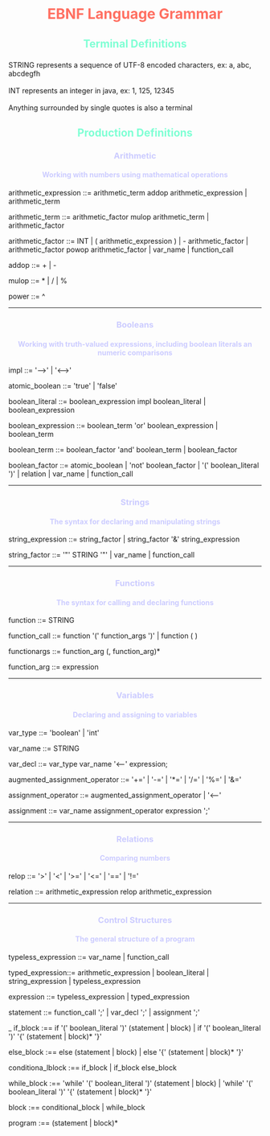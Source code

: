# <center> <p style="color:#FF6F61">EBNF Language Grammar


## <center> <p style="color:#7fffd4">Terminal Definitions
STRING represents a sequence of UTF-8 encoded characters, ex: a, abc, abcdegfh
<br><br>
INT represents an integer in java, ex: 1, 125, 12345
<br><br>
Anything surrounded by single quotes is also a terminal


## <center> <p style="color:#7fffd4">Production Definitions



### <center> <p style="color:#CCCCFF"> Arithmetic
#### <center> <p style="color:#CCCCFF">Working with numbers using mathematical operations


arithmetic_expression ::= arithmetic_term addop arithmetic_expression
    | arithmetic_term


arithmetic_term ::= arithmetic_factor mulop arithmetic_term
    | arithmetic_factor


arithmetic_factor ::= INT
    | ( arithmetic_expression )
    | - arithmetic_factor
    | arithmetic_factor powop arithmetic_factor
    | var_name
    | function_call


addop ::= +
    | -


mulop ::= *
    | /
    | %


power ::= ^



---

### <center> <p style="color:#CCCCFF">Booleans
#### <center> <p style="color:#CCCCFF">Working with truth-valued expressions, including boolean literals an numeric comparisons


impl ::= '-->'
    | '<-->'


atomic_boolean ::= 'true'
    | 'false'


boolean_literal ::= boolean_expression impl boolean_literal
    | boolean_expression


boolean_expression ::= boolean_term 'or' boolean_expression
    | boolean_term


boolean_term ::= boolean_factor 'and' boolean_term
    | boolean_factor


boolean_factor ::= atomic_boolean
    | 'not' boolean_factor
    | '(' boolean_literal ')'
    | relation
    | var_name
    | function_call



---
### <center> <p style="color:#CCCCFF">Strings
#### <center> <p style="color:#CCCCFF">The syntax for declaring and manipulating strings


string_expression ::= string_factor
    | string_factor '&' string_expression


string_factor ::= '"' STRING '"'
    | var_name
    | function_call


---

### <center> <p style="color:#CCCCFF">Functions
#### <center> <p style="color:#CCCCFF">The syntax for calling and declaring functions
function ::= STRING


function_call ::= function '(' function_args ')'
    | function ( )


functionargs ::= function_arg (, function_arg)*


function_arg ::= expression



---

### <center> <p style="color:#CCCCFF">Variables
#### <center> <p style="color:#CCCCFF">Declaring and assigning to variables

var_type ::= 'boolean'
    | 'int'


var_name ::= STRING


var_decl ::= var_type var_name '<--' expression;


augmented_assignment_operator ::= '+='
    | '-='
    | '*='
    | '/='
    | '%='
    | '&='

assignment_operator ::= augmented_assignment_operator
    | '<--'




assignment ::= var_name assignment_operator expression ';'




---
### <center> <p style="color:#CCCCFF">Relations
#### <center> <p style="color:#CCCCFF">Comparing numbers

relop ::= '>'
    | '<'
    | '>='
    | '<='
    | '=='
    | '!='


relation ::= arithmetic_expression relop arithmetic_expression


---
### <center> <p style="color:#CCCCFF">Control Structures
#### <center> <p style="color:#CCCCFF">The general structure of a program


typeless_expression ::= var_name
    | function_call

typed_expression::= arithmetic_expression
    | boolean_literal
    | string_expression
    | typeless_expression

expression ::= typeless_expression
    | typed_expression


statement ::= function_call ';'
    | var_decl ';'
    | assignment ';'

_
if_block :== if '(' boolean_literal ')' (statement | block)
    | if '(' boolean_literal ')' '{' (statement | block)* '}'


else_block :== else (statement | block)
    | else '{' (statement | block)* '}'


conditiona_lblock :== if_block
    | if_block else_block


while_block :== 'while' '(' boolean_literal ')' (statement | block)
    | 'while' '(' boolean_literal ')' '{' (statement | block)* '}'


block :== conditional_block
    | while_block


program :== (statement | block)*